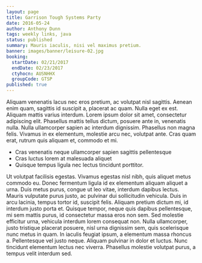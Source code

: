 ```yaml
---
layout: page
title: Garrison Tough Systems Party
date: 2016-05-24
author: Anthony Dunn
tags: weekly links, java
status: published
summary: Mauris iaculis, nisi vel maximus pretium.
banner: images/banner/leisure-02.jpg
booking:
  startDate: 02/21/2017
  endDate: 02/23/2017
  ctyhocn: AUSNHHX
  groupCode: GTSP
published: true
---
```

Aliquam venenatis lacus nec eros pretium, ac volutpat nisl sagittis. Aenean enim quam, sagittis id suscipit a, placerat ac quam. Nulla eget ex est. Aliquam mattis varius interdum. Lorem ipsum dolor sit amet, consectetur adipiscing elit. Phasellus mattis tellus dictum, posuere ante in, venenatis nulla. Nulla ullamcorper sapien ac interdum dignissim. Phasellus non magna felis. Vivamus in ex elementum, molestie arcu nec, volutpat ante. Cras quam erat, rutrum quis aliquam et, commodo et mi.

* Cras venenatis neque ullamcorper sapien sagittis pellentesque
* Cras luctus lorem at malesuada aliquet
* Quisque tempus ligula nec lectus tincidunt porttitor.

Ut volutpat facilisis egestas. Vivamus egestas nisl nibh, quis aliquet metus commodo eu. Donec fermentum ligula id ex elementum aliquam aliquet a urna. Duis metus purus, congue ut leo vitae, interdum dapibus lectus. Mauris vulputate purus justo, ac pulvinar dui sollicitudin vehicula. Duis in arcu lacinia, tempus tortor id, suscipit felis. Aliquam pretium dictum mi, id interdum justo porta et. Quisque tempor, neque quis dapibus pellentesque, mi sem mattis purus, id consectetur massa eros non sem. Sed molestie efficitur urna, vehicula interdum lorem consequat non. Nulla ullamcorper, justo tristique placerat posuere, nisl urna dignissim sem, quis scelerisque nunc metus in quam. In iaculis feugiat ipsum, a elementum massa rhoncus a. Pellentesque vel justo neque. Aliquam pulvinar in dolor et luctus. Nunc tincidunt elementum lectus nec viverra. Phasellus molestie volutpat purus, a tempus velit interdum sed.
